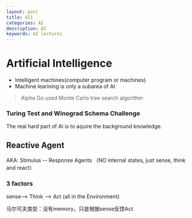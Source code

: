 ```yaml
---
layout: post
title: AI1
categories: AI
description: AI
keywords: AI lecture1
---
```


# Artificial Intelligence

- Intelligent machines(computer program or machines)
- Machine learining is only a subarea of AI

>  Alpha Go used Monte Carlo tree search algorithm

### Turing Test and Winograd Schema Challenge 

The real hard part of Ai is to aquire the background knowledge.



## Reactive Agent

AKA: Stimulus -- Response Agents （NO internal states, just sense, think and react）

### 3 factors

sense--> Think --> Act  (all in the Environment)

马尔可夫类型：没有memory，只是根据sense反馈Act





